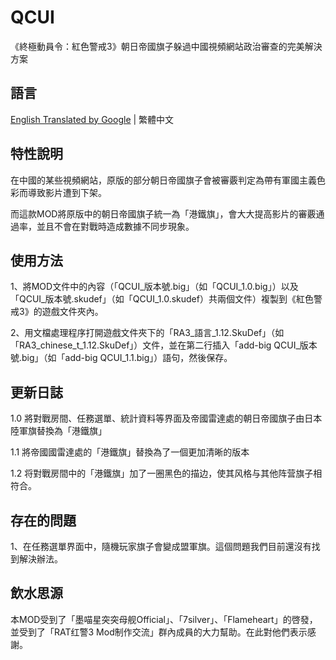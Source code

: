 # QCUI

《終極動員令：紅色警戒3》朝日帝國旗子躲過中國視頻網站政治審查的完美解決方案

## 語言

[English Translated by Google](./README.eng.md) | 繁體中文

## 特性說明

在中國的某些視頻網站，原版的部分朝日帝國旗子會被審覈判定為帶有軍國主義色彩而導致影片遭到下架。

而這款MOD將原版中的朝日帝國旗子統一為「港鐵旗」，會大大提高影片的審覈通過率，並且不會在對戰時造成數據不同步現象。

## 使用方法

1、將MOD文件中的內容（「QCUI_版本號.big」（如「QCUI_1.0.big」）以及「QCUI_版本號.skudef」（如「QCUI_1.0.skudef）共兩個文件）複製到《紅色警戒3》的遊戲文件夾內。

2、用文檔處理程序打開遊戲文件夾下的「RA3_語言_1.12.SkuDef」（如「RA3_chinese_t_1.12.SkuDef」）文件，並在第二行插入「add-big QCUI_版本號.big」（如「add-big QCUI_1.1.big」）語句，然後保存。

## 更新日誌

1.0 將對戰房間、任務選單、統計資料等界面及帝國雷達處的朝日帝國旗子由日本陸軍旗替換為「港鐵旗」

1.1 將帝國國雷達處的「港鐵旗」替換為了一個更加清晰的版本

1.2 将對戰房間中的「港鐵旗」加了一圈黑色的描边，使其风格与其他阵营旗子相符合。

## 存在的問題

1、在任務選單界面中，隨機玩家旗子會變成盟軍旗。這個問題我們目前還沒有找到解決辦法。

## 飲水思源

本MOD受到了「墨喵星突突母舰Official」、「7silver」、「Flameheart」的啓發，並受到了「RAT红警3 Mod制作交流」群內成員的大力幫助。在此對他們表示感謝。
